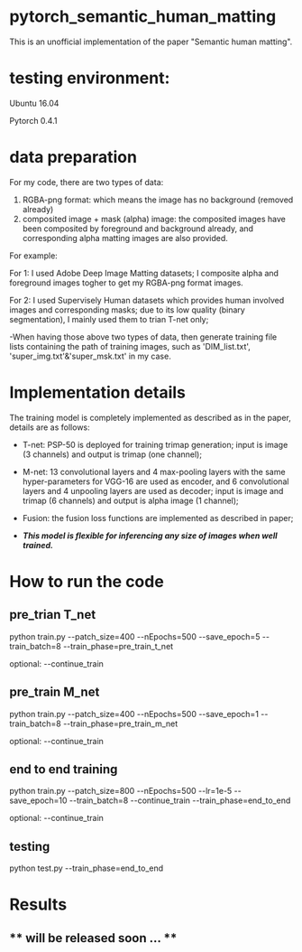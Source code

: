 # pytorch_semantic_human_matting
This is an unofficial implementation of the paper "Semantic human matting". 

# testing environment:
Ubuntu 16.04

Pytorch 0.4.1

# data preparation
For my code, there are two types of data:
1. RGBA-png format: which means the image has no background (removed already)
2. composited image + mask (alpha) image: the composited images have been composited by foreground and background already, and corresponding alpha matting images are also provided.

For example: 

For 1: I used Adobe Deep Image Matting datasets; I composite alpha and foreground images togher to get my RGBA-png format images.

For 2: I used Supervisely Human datasets which provides human involved images and corresponding masks; due to its low quality (binary segmentation), I mainly used them to trian T-net only;

-When having those above two types of data, then generate training file lists containing the path of training images, such as 'DIM_list.txt', 'super_img.txt'&'super_msk.txt' in my case.

# Implementation details
The training model is completely implemented as described as in the paper, details are as follows:
* T-net: PSP-50 is deployed for training trimap generation; input is image (3 channels) and output is trimap (one channel);

* M-net: 13 convolutional layers and 4 max-pooling layers with the same hyper-parameters for VGG-16 are used as encoder, and 6 convolutional layers and 4 unpooling layers are used as decoder; input is image and trimap (6 channels) and output is alpha image (1 channel);

* Fusion: the fusion loss functions are implemented as described in paper;

* **_This model is flexible for inferencing any size of images when well trained._**

# How to run the code
## pre_trian T_net
python train.py --patch_size=400 --nEpochs=500 --save_epoch=5 --train_batch=8 --train_phase=pre_train_t_net

optional: --continue_train

## pre_train M_net
python train.py --patch_size=400 --nEpochs=500 --save_epoch=1 --train_batch=8 --train_phase=pre_train_m_net

optional: --continue_train

## end to end training
python train.py --patch_size=800 --nEpochs=500 --lr=1e-5 --save_epoch=10 --train_batch=8 --continue_train --train_phase=end_to_end

optional: --continue_train

## testing
python test.py --train_phase=end_to_end

# Results
** will be released soon ... **
-------------------------------
